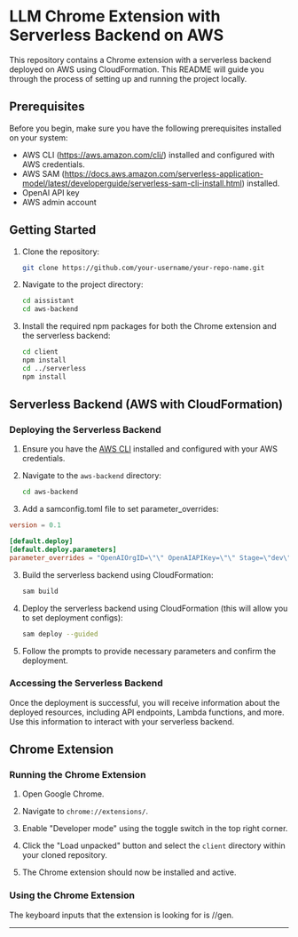 # LLM Chrome Extension with Serverless Backend on AWS

This repository contains a Chrome extension with a serverless backend deployed on AWS using CloudFormation. This README will guide you through the process of setting up and running the project locally.

## Prerequisites

Before you begin, make sure you have the following prerequisites installed on your system:

- AWS CLI (https://aws.amazon.com/cli/) installed and configured with AWS credentials.
- AWS SAM (https://docs.aws.amazon.com/serverless-application-model/latest/developerguide/serverless-sam-cli-install.html) installed.
- OpenAI API key
- AWS admin account

## Getting Started

1. Clone the repository:

   ```bash
   git clone https://github.com/your-username/your-repo-name.git
   ```

2. Navigate to the project directory:

   ```bash
   cd aissistant
   cd aws-backend
   ```

3. Install the required npm packages for both the Chrome extension and the serverless backend:

   ```bash
   cd client
   npm install
   cd ../serverless
   npm install
   ```
## Serverless Backend (AWS with CloudFormation)

### Deploying the Serverless Backend

1. Ensure you have the [AWS CLI](https://aws.amazon.com/cli/) installed and configured with your AWS credentials.

2. Navigate to the `aws-backend` directory:

   ```bash
   cd aws-backend
   ```
3. Add a samconfig.toml file to set parameter_overrides:

  ```toml
  version = 0.1
  
  [default.deploy]
  [default.deploy.parameters]
  parameter_overrides = "OpenAIOrgID=\"\" OpenAIAPIKey=\"\" Stage=\"dev\""
  ```
   
3. Build the serverless backend using CloudFormation:

   ```bash
   sam build
   ```
4. Deploy the serverless backend using CloudFormation (this will allow you to set deployment configs):

   ```bash
   sam deploy --guided
   ```
5. Follow the prompts to provide necessary parameters and confirm the deployment.
   

### Accessing the Serverless Backend

Once the deployment is successful, you will receive information about the deployed resources, including API endpoints, Lambda functions, and more. Use this information to interact with your serverless backend.

## Chrome Extension

### Running the Chrome Extension

1. Open Google Chrome.

2. Navigate to `chrome://extensions/`.

3. Enable "Developer mode" using the toggle switch in the top right corner.

4. Click the "Load unpacked" button and select the `client` directory within your cloned repository.

5. The Chrome extension should now be installed and active.

### Using the Chrome Extension

The keyboard inputs that the extension is looking for is //gen.

---

